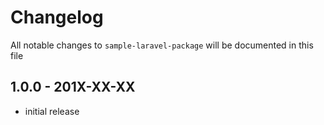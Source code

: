 # Changelog

All notable changes to `sample-laravel-package` will be documented in this file

## 1.0.0 - 201X-XX-XX

- initial release
